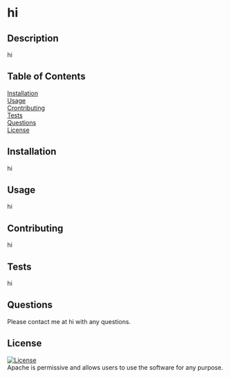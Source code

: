 
# hi

## Description

hi

## Table of Contents

[Installation](#installation) <br>
[Usage](#usage) <br>
[Crontributing](#crontributing) <br>
[Tests](#tests) <br>
[Questions](#questions) <br>
[License](#license) <br>

## Installation

hi

## Usage

hi

## Contributing

hi

## Tests

hi

## Questions

Please contact me at hi with any questions.

## License

[![License](https://img.shields.io/badge/License-Apache_2.0-blue.svg)](https://opensource.org/licenses/Apache-2.0) <br>
    Apache is permissive and allows users to use the software for any purpose.
    
